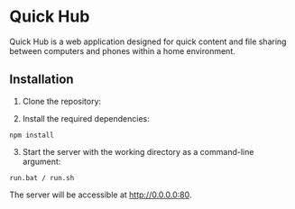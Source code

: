 # Quick Hub

Quick Hub is a web application designed for quick content and file sharing between computers and phones within a home environment.

## Installation

1. Clone the repository:

2. Install the required dependencies:

```
npm install
```

3. Start the server with the working directory as a command-line argument:

```
run.bat / run.sh
```

The server will be accessible at http://0.0.0.0:80.
